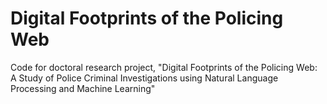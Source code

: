 # Digital Footprints of the Policing Web
Code for doctoral research project, "Digital Footprints of the Policing Web: A Study of Police Criminal Investigations using Natural Language Processing and Machine Learning"
